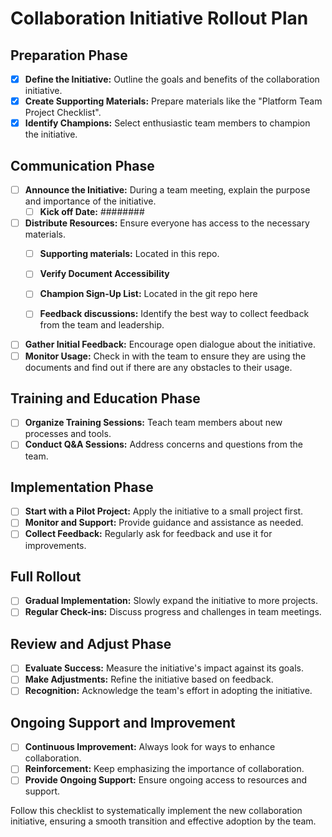 
# Collaboration Initiative Rollout Plan

## Preparation Phase
- [X] **Define the Initiative:** Outline the goals and benefits of the collaboration initiative.
- [X] **Create Supporting Materials:** Prepare materials like the "Platform Team Project Checklist".
- [X] **Identify Champions:** Select enthusiastic team members to champion the initiative.

## Communication Phase
- [ ] **Announce the Initiative:** During a team meeting, explain the purpose and importance of the initiative.
    - [ ] **Kick off Date:** ########
- [ ] **Distribute Resources:** Ensure everyone has access to the necessary materials.
    - [ ] **Supporting materials:** Located in this repo.  
    - [ ] **Verify Document Accessibility** 
    - [ ] **Champion Sign-Up List:** Located in the git repo here
    
    - [ ] **Feedback discussions:** Identify the best way to collect feedback from the team and leadership. 
- [ ] **Gather Initial Feedback:** Encourage open dialogue about the initiative.
- [ ] **Monitor Usage:** Check in with the team to ensure they are using the documents and find out if there are any obstacles to their usage.

## Training and Education Phase
- [ ] **Organize Training Sessions:** Teach team members about new processes and tools.
- [ ] **Conduct Q&A Sessions:** Address concerns and questions from the team.

## Implementation Phase
- [ ] **Start with a Pilot Project:** Apply the initiative to a small project first.
- [ ] **Monitor and Support:** Provide guidance and assistance as needed.
- [ ] **Collect Feedback:** Regularly ask for feedback and use it for improvements.

## Full Rollout
- [ ] **Gradual Implementation:** Slowly expand the initiative to more projects.
- [ ] **Regular Check-ins:** Discuss progress and challenges in team meetings.

## Review and Adjust Phase
- [ ] **Evaluate Success:** Measure the initiative's impact against its goals.
- [ ] **Make Adjustments:** Refine the initiative based on feedback.
- [ ] **Recognition:** Acknowledge the team's effort in adopting the initiative.

## Ongoing Support and Improvement
- [ ] **Continuous Improvement:** Always look for ways to enhance collaboration.
- [ ] **Reinforcement:** Keep emphasizing the importance of collaboration.
- [ ] **Provide Ongoing Support:** Ensure ongoing access to resources and support.

Follow this checklist to systematically implement the new collaboration initiative, ensuring a smooth transition and effective adoption by the team.
